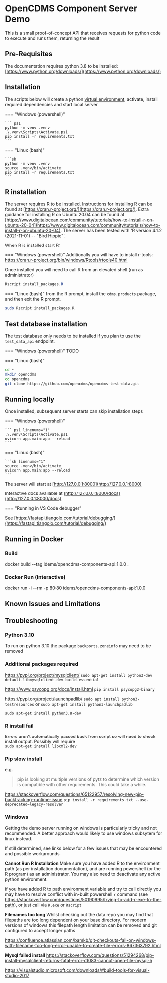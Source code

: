 # OpenCDMS Component Server Demo

This is a small proof-of-concept API that receives requests for python code to execute and runs them, returning the result

## Pre-Requisites

The documentation requires python 3.8 to be installed:  
[https://www.python.org/downloads/](https://www.python.org/downloads/)

## Installation

The scripts below will create a python [virtual environment](https://docs.python.org/3/library/venv.html), activate, install required dependencies and start local server

=== "Windows (powershell)"

    ``` ps1
    python -m venv .venv
    .\.venv\Scripts\Activate.ps1
    pip install -r requirements.txt
    ```

=== "Linux (bash)"

    ```sh
    python -m venv .venv
    source .venv/bin/activate
    pip install -r requirements.txt
    ```

## R installation

The server requires R to be installed. Instructions for installing R can be found at [https://cran.r-project.org/](https://cran.r-project.org/).
Extra guidance for installing R on Ubuntu 20.04 can be found at [https://www.digitalocean.com/community/tutorials/how-to-install-r-on-ubuntu-20-04](https://www.digitalocean.com/community/tutorials/how-to-install-r-on-ubuntu-20-04).
The server has been tested with 'R version 4.1.2 (2021-11-01) -- "Bird Hippie"'.

When R is installed start R:

=== "Windows (powershell)"
Additionally you will have to install r-tools:
https://cran.r-project.org/bin/windows/Rtools/rtools40.html

Once installed you will need to call R from an elevated shell (run as administrator)

```ps1
Rscript install_packages.R
```

=== "Linux (bash)"
from the R prompt, install the `cdms.products` package, and then exit the R prompt.

```sh
sudo Rscript install_packages.R
```

## Test database installation

The test database only needs to be installed if you plan to use the `test_data_api` endpoint.

=== "Windows (powershell)"
TODO

=== "Linux (bash)"

```sh
cd ~
mkdir opencdms
cd opencdms
git clone https://github.com/opencdms/opencdms-test-data.git
```

## Running locally

Once installed, subsequent server starts can skip installation steps

=== "Windows (powershell)"

    ``` ps1 linenums="1"
    .\.venv\Scripts\Activate.ps1
    uvicorn app.main:app --reload
    ```

=== "Linux (bash)"

    ```sh linenums="1"
    source .venv/bin/activate
    uvicorn app.main:app --reload
    ```

The server will start at [http://127.0.0.1:8000](http://127.0.0.1:8000)

Interactive docs available at [http://127.0.0.1:8000/docs](http://127.0.0.1:8000/docs)

=== "Running in VS Code debugger"

See [https://fastapi.tiangolo.com/tutorial/debugging/](https://fastapi.tiangolo.com/tutorial/debugging/)

## Running in Docker

### Build

docker build --tag idems/opencdms-components-api:1.0.0 .

### Docker Run (interactive)

docker run -i --rm -p 80:80 idems/opencdms-components-api:1.0.0

## Known Issues and Limitations

## Troubleshooting

### Python 3.10

To run on python 3.10 the package `backports.zoneinfo` may need to be removed

### Additional packages required
https://pypi.org/project/mysqlclient/
`sudo apt-get install python3-dev default-libmysqlclient-dev build-essential`

https://www.psycopg.org/docs/install.html
`pip install psycopg2-binary`

https://pypi.org/project/launchpadlib/
`sudo apt install python3-testresources` or `sudo apt-get install python3-launchpadlib`

`sudo apt-get install python3.8-dev`

### R install fail
Errors aren't automatically passed back from script so will need to check install output. Possibly will require   
`sudo apt-get install libxml2-dev`

### Pip slow install

e.g.

> pip is looking at multiple versions of pytz to determine which version is compatible with other
> requirements. This could take a while.

https://stackoverflow.com/questions/65122957/resolving-new-pip-backtracking-runtime-issue
`pip install -r requirements.txt --use-deprecated=legacy-resolver`



### Windows

Getting the demo server running on windows is particularly tricky and not recommended. A better approach would likely to use windows subsytem for linux instead.

If still determined, see links below for a few issues that may be encountered and possible workarounds

**Cannot Run R Installation**
Make sure you have added R to the environment path (as per installation documentation), and are running powershell (or the R program) as an administrator. You may also need to deactivate any active python environment.

if you have added R to path environment variable and try to call directly you may have to resolve conflict with in-built powershell `r` command (see https://stackoverflow.com/questions/50190995/trying-to-add-r-exe-to-the-path), or just call via `R.exe` or `Rscript`

**Filenames too long**
Whilst checking out the data repo you may find that filepaths are too long dependent on your base directory. For modern versions of windows this filepath length limitation can be removed and git configured to accept longer paths

https://confluence.atlassian.com/bamkb/git-checkouts-fail-on-windows-with-filename-too-long-error-unable-to-create-file-errors-867363792.html

**Mysql failed install**
https://stackoverflow.com/questions/51294268/pip-install-mysqlclient-returns-fatal-error-c1083-cannot-open-file-mysql-h

https://visualstudio.microsoft.com/downloads/#build-tools-for-visual-studio-2017
